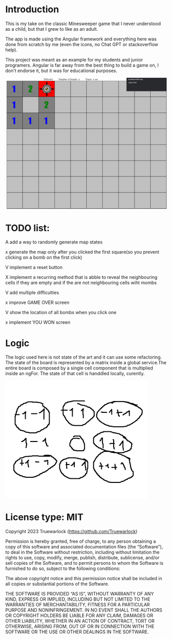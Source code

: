 # Introduction

This is my take on the classic Minesweeper game that I never understood as a child, but that I grew to like as an adult. 

The app is made using the Angular framework and everything here was done from scratch by me (even the icons, no Chat GPT or stackoverflow help). 

This project was meant as an example for my students and junior programers. Angular is far away from the best thing to build a game on, I don't endorse it, but it was for educational purposes.

![alt text](https://github.com/Truewarlock/minesweeper/blob/main/resources/the%20game%20currently.png)

# TODO list:

A add a way to randomly generate map states

x generate the map only after you clicked the first square(so you prevent clicking on a bomb on the first click)

V implement a reset button

X implement a recurring method that is abble to reveal the neighbouring cells if they are empty and if the are not neighbouring cells wiht mombs

V add multiple difficulties

x improve GAME OVER screen

V show the location of all bombs when you click one

x implement YOU WON screen


# Logic

The logic used here is not state of the art and it can use some refactoring. The state of the board is represented by a matrix inside a global service.The entire board is composed by a single cell component that is multiplied inside an ngFor. The state of that cell is handdled locally, curently.

![alt text](https://github.com/Truewarlock/minesweeper/blob/main/resources/cells.png)


# License type: MIT

Copyright 2023 Truewarlock (https://github.com/Truewarlock)

Permission is hereby granted, free of charge, to any person obtaining a copy of this software and associated documentation files (the “Software”), to deal in the Software without restriction, including without limitation the rights to use, copy, modify, merge, publish, distribute, sublicense, and/or sell copies of the Software, and to permit persons to whom the Software is furnished to do so, subject to the following conditions:

The above copyright notice and this permission notice shall be included in all copies or substantial portions of the Software.

THE SOFTWARE IS PROVIDED “AS IS”, WITHOUT WARRANTY OF ANY KIND, EXPRESS OR IMPLIED, INCLUDING BUT NOT LIMITED TO THE WARRANTIES OF MERCHANTABILITY, FITNESS FOR A PARTICULAR PURPOSE AND NONINFRINGEMENT. IN NO EVENT SHALL THE AUTHORS OR COPYRIGHT HOLDERS BE LIABLE FOR ANY CLAIM, DAMAGES OR OTHER LIABILITY, WHETHER IN AN ACTION OF CONTRACT, TORT OR OTHERWISE, ARISING FROM, OUT OF OR IN CONNECTION WITH THE SOFTWARE OR THE USE OR OTHER DEALINGS IN THE SOFTWARE.


